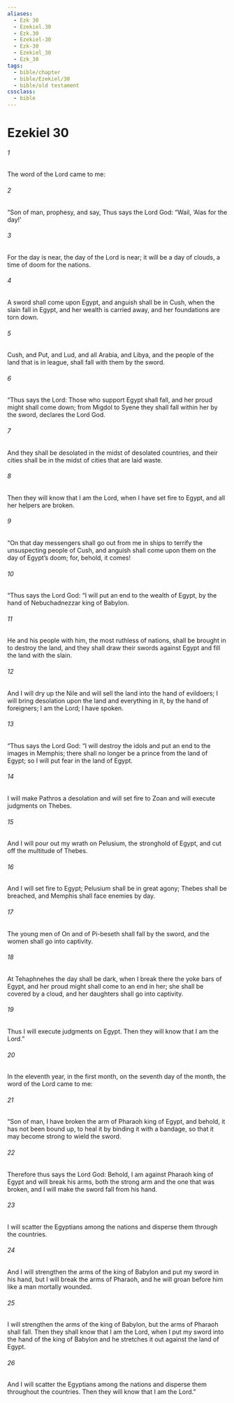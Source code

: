 ```yaml
---
aliases:
  - Ezk 30
  - Ezekiel.30
  - Ezk.30
  - Ezekiel-30
  - Ezk-30
  - Ezekiel_30
  - Ezk_30
tags:
  - bible/chapter
  - bible/Ezekiel/30
  - bible/old testament
cssclass:
  - bible
---
```


# Ezekiel 30

###### 1
The word of the Lord came to me:
###### 2
“Son of man, prophesy, and say, Thus says the Lord God: “Wail, ‘Alas for the day!’
###### 3
For the day is near, the day of the Lord is near; it will be a day of clouds, a time of doom for the nations.
###### 4
A sword shall come upon Egypt, and anguish shall be in Cush, when the slain fall in Egypt, and her wealth is carried away, and her foundations are torn down.
###### 5
Cush, and Put, and Lud, and all Arabia, and Libya, and the people of the land that is in league, shall fall with them by the sword.
###### 6
“Thus says the Lord: Those who support Egypt shall fall, and her proud might shall come down; from Migdol to Syene they shall fall within her by the sword, declares the Lord God.
###### 7
And they shall be desolated in the midst of desolated countries, and their cities shall be in the midst of cities that are laid waste.
###### 8
Then they will know that I am the Lord, when I have set fire to Egypt, and all her helpers are broken.
###### 9
“On that day messengers shall go out from me in ships to terrify the unsuspecting people of Cush, and anguish shall come upon them on the day of Egypt’s doom; for, behold, it comes!
###### 10
“Thus says the Lord God: “I will put an end to the wealth of Egypt, by the hand of Nebuchadnezzar king of Babylon.
###### 11
He and his people with him, the most ruthless of nations, shall be brought in to destroy the land, and they shall draw their swords against Egypt and fill the land with the slain.
###### 12
And I will dry up the Nile and will sell the land into the hand of evildoers; I will bring desolation upon the land and everything in it, by the hand of foreigners; I am the Lord; I have spoken.
###### 13
“Thus says the Lord God: “I will destroy the idols and put an end to the images in Memphis; there shall no longer be a prince from the land of Egypt; so I will put fear in the land of Egypt.
###### 14
I will make Pathros a desolation and will set fire to Zoan and will execute judgments on Thebes.
###### 15
And I will pour out my wrath on Pelusium, the stronghold of Egypt, and cut off the multitude of Thebes.
###### 16
And I will set fire to Egypt; Pelusium shall be in great agony; Thebes shall be breached, and Memphis shall face enemies by day.
###### 17
The young men of On and of Pi-beseth shall fall by the sword, and the women shall go into captivity.
###### 18
At Tehaphnehes the day shall be dark, when I break there the yoke bars of Egypt, and her proud might shall come to an end in her; she shall be covered by a cloud, and her daughters shall go into captivity.
###### 19
Thus I will execute judgments on Egypt. Then they will know that I am the Lord.”
###### 20
In the eleventh year, in the first month, on the seventh day of the month, the word of the Lord came to me:
###### 21
“Son of man, I have broken the arm of Pharaoh king of Egypt, and behold, it has not been bound up, to heal it by binding it with a bandage, so that it may become strong to wield the sword.
###### 22
Therefore thus says the Lord God: Behold, I am against Pharaoh king of Egypt and will break his arms, both the strong arm and the one that was broken, and I will make the sword fall from his hand.
###### 23
I will scatter the Egyptians among the nations and disperse them through the countries.
###### 24
And I will strengthen the arms of the king of Babylon and put my sword in his hand, but I will break the arms of Pharaoh, and he will groan before him like a man mortally wounded.
###### 25
I will strengthen the arms of the king of Babylon, but the arms of Pharaoh shall fall. Then they shall know that I am the Lord, when I put my sword into the hand of the king of Babylon and he stretches it out against the land of Egypt.
###### 26
And I will scatter the Egyptians among the nations and disperse them throughout the countries. Then they will know that I am the Lord.”


